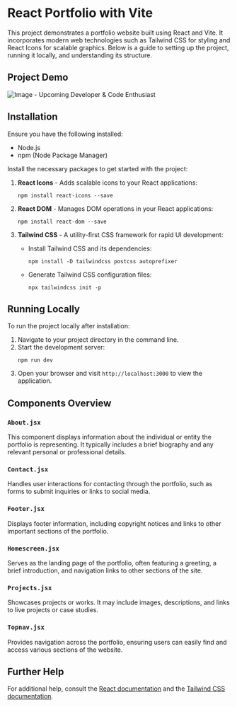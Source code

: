 
# React Portfolio with Vite

This project demonstrates a portfolio website built using React and Vite. It incorporates modern web technologies such as Tailwind CSS for styling and React Icons for scalable graphics. Below is a guide to setting up the project, running it locally, and understanding its structure.

## Project Demo

![Image - Upcoming Developer & Code Enthusiast](/src/assets/image.png)

## Installation

Ensure you have the following installed:
- Node.js
- npm (Node Package Manager)


Install the necessary packages to get started with the project:

1. **React Icons** - Adds scalable icons to your React applications:
   ```
   npm install react-icons --save
   ```

2. **React DOM** - Manages DOM operations in your React applications:
   ```
   npm install react-dom --save
   ```

3. **Tailwind CSS** - A utility-first CSS framework for rapid UI development:
   - Install Tailwind CSS and its dependencies:
     ```
     npm install -D tailwindcss postcss autoprefixer
     ```
   - Generate Tailwind CSS configuration files:
     ```
     npx tailwindcss init -p
     ```

## Running Locally

To run the project locally after installation:
1. Navigate to your project directory in the command line.
2. Start the development server:
   ```
   npm run dev
   ```
3. Open your browser and visit `http://localhost:3000` to view the application.

## Components Overview

### `About.jsx`

This component displays information about the individual or entity the portfolio is representing. It typically includes a brief biography and any relevant personal or professional details.

### `Contact.jsx`

Handles user interactions for contacting through the portfolio, such as forms to submit inquiries or links to social media.

### `Footer.jsx`

Displays footer information, including copyright notices and links to other important sections of the portfolio.

### `Homescreen.jsx`

Serves as the landing page of the portfolio, often featuring a greeting, a brief introduction, and navigation links to other sections of the site.

### `Projects.jsx`

Showcases projects or works. It may include images, descriptions, and links to live projects or case studies.

### `Topnav.jsx`

Provides navigation across the portfolio, ensuring users can easily find and access various sections of the website.

## Further Help

For additional help, consult the [React documentation](https://reactjs.org/) and the [Tailwind CSS documentation](https://tailwindcss.com/docs).
